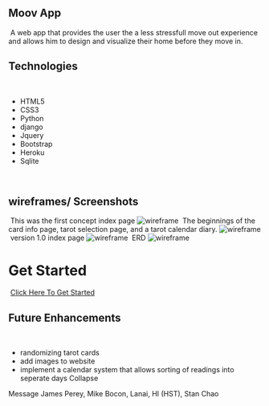 ## Moov App
​
A web app that provides the user the a less stressfull move out experience and allows him to design and visualize their home before they move in.
​
## Technologies
​
- HTML5
- CSS3
- Python
- django
- Jquery
- Bootstrap
- Heroku
- Sqlite


​
## wireframes/ Screenshots
​
This was the first concept index page
![wireframe](./media/SampleFloorplan.png)
​
The beginnings of the card info page, tarot selection page, and a tarot calendar diary.
![wireframe](./images/Wireframe2.png)
​
version 1.0 index page
![wireframe](./images/Complete1.png)
​
ERD
![wireframe](./images/ERD.png)
​
# Get Started
​
[Click Here To Get Started](https://project-2-tarot-diary.herokuapp.com/)
​
## Future Enhancements
​
- randomizing tarot cards
- add images to website
- implement a calendar system that allows sorting of readings into seperate days
Collapse





Message James Perey, Mike Bocon, Lanai, HI (HST), Stan Chao
















